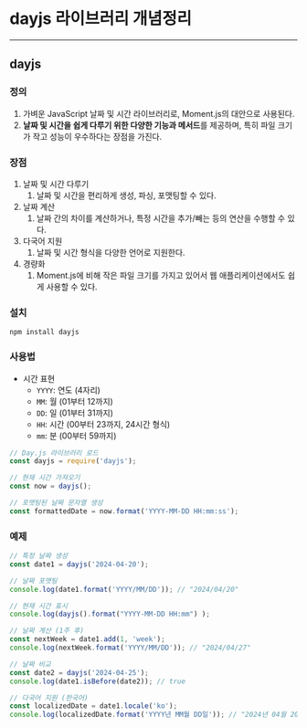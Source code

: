 # dayjs 라이브러리 개념정리 

---

>

## dayjs

### 정의 

1. 가벼운 JavaScript 날짜 및 시간 라이브러리로, Moment.js의 대안으로 사용된다. 
2.  **날짜 및 시간을 쉽게 다루기 위한 다양한 기능과 메서드**를 제공하며, 특히 파일 크기가 작고 성능이 우수하다는 장점을 가진다. 

### 장점

1. 날짜 및 시간 다루기
   1. 날짜 및 시간을 편리하게 생성, 파싱, 포맷팅할 수 있다. 
2. 날짜 계산
   1. 날짜 간의 차이를 계산하거나, 특정 시간을 추가/빼는 등의 연산을 수행할 수 있다. 
3. 다국어 지원
   1. 날짜 및 시간 형식을 다양한 언어로 지원한다. 
4. 경량화
   1. Moment.js에 비해 작은 파일 크기를 가지고 있어서 웹 애플리케이션에서도 쉽게 사용할 수 있다. 

### 설치 

```nginx
npm install dayjs
```

### 사용법

- 시간 표현 
  - `YYYY`: 연도 (4자리)
  - `MM`: 월 (01부터 12까지)
  - `DD`: 일 (01부터 31까지)
  - `HH`: 시간 (00부터 23까지, 24시간 형식)
  - `mm`: 분 (00부터 59까지)

```js
// Day.js 라이브러리 로드
const dayjs = require('dayjs');

// 현재 시간 가져오기
const now = dayjs();

// 포맷팅된 날짜 문자열 생성
const formattedDate = now.format('YYYY-MM-DD HH:mm:ss');
```

### 예제 

```js
// 특정 날짜 생성
const date1 = dayjs('2024-04-20');

// 날짜 포맷팅
console.log(date1.format('YYYY/MM/DD')); // "2024/04/20"

// 현재 시간 표시 
console.log(dayjs().format("YYYY-MM-DD HH:mm") );

// 날짜 계산 (1주 후)
const nextWeek = date1.add(1, 'week');
console.log(nextWeek.format('YYYY/MM/DD')); // "2024/04/27"

// 날짜 비교
const date2 = dayjs('2024-04-25');
console.log(date1.isBefore(date2)); // true

// 다국어 지원 (한국어)
const localizedDate = date1.locale('ko');
console.log(localizedDate.format('YYYY년 MM월 DD일')); // "2024년 04월 20일"
```



